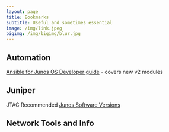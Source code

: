 ```yaml
---
layout: page
title: Bookmarks
subtitle: Useful and sometimes essential
image: /img/link.jpeg
bigimg: /img/bigimg/blur.jpg
---
```


## Automation

[Ansible for Junos OS Developer guide](https://www.juniper.net/documentation/en_US/junos-ansible/information-products/pathway-pages/junos-ansible.html) - covers new v2 modules

## Juniper

JTAC Recommended [Junos Software Versions](https://kb.juniper.net/InfoCenter/index?page=content&id=KB21476&actp=METADATA)

## Network Tools and Info

